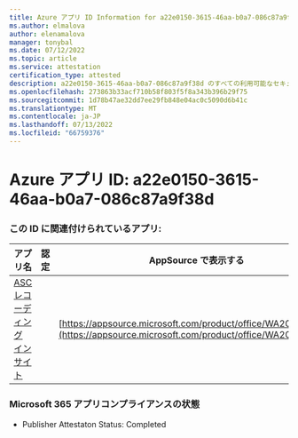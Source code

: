 ```yaml
---
title: Azure アプリ ID Information for a22e0150-3615-46aa-b0a7-086c87a9f38d
ms.author: elmalova
author: elenamalova
manager: tonybal
ms.date: 07/12/2022
ms.topic: article
ms.service: attestation
certification_type: attested
description: a22e0150-3615-46aa-b0a7-086c87a9f38d のすべての利用可能なセキュリティとコンプライアンス情報。
ms.openlocfilehash: 273863b33acf710b58f803f5f8a343b396b29f75
ms.sourcegitcommit: 1d78b47ae32dd7ee29fb848e04ac0c5090d6b41c
ms.translationtype: MT
ms.contentlocale: ja-JP
ms.lasthandoff: 07/13/2022
ms.locfileid: "66759376"
---
```

# <a name="azure-app-id-a22e0150-3615-46aa-b0a7-086c87a9f38d"></a>Azure アプリ ID: a22e0150-3615-46aa-b0a7-086c87a9f38d


### <a name="apps-associated-with-this-id"></a>この ID に関連付けられているアプリ:
| **アプリ名** | **認定** | **AppSource で表示する** |
|--------------|---------------|-----------------------|
| [ASC レコーディング インサイト](../forward/WA200000708.md) |  | [https://appsource.microsoft.com/product/office/WA200000708](https://appsource.microsoft.com/product/office/WA200000708) |

### <a name="microsoft-365-app-compliance-status"></a>Microsoft 365 アプリコンプライアンスの状態
- Publisher Attestaton Status: Completed
